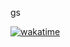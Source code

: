 gs

[![wakatime](https://wakatime.com/badge/user/2757f0f2-c344-4d0a-bfc2-16ce09985dac/project/a2300479-1676-4930-8bad-ce16e1e6d260.svg)](https://wakatime.com/badge/user/2757f0f2-c344-4d0a-bfc2-16ce09985dac/project/a2300479-1676-4930-8bad-ce16e1e6d260)
